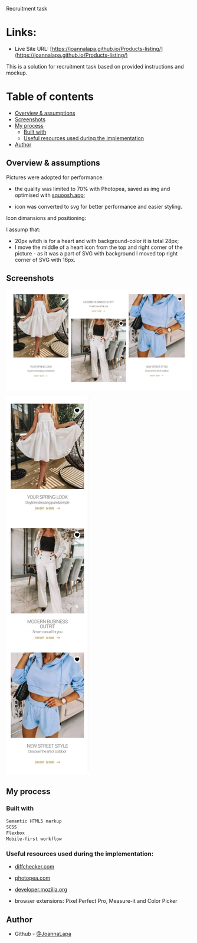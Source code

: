 Recruitment task

# Links:

- Live Site URL: [https://joannalapa.github.io/Products-listing/](https://joannalapa.github.io/Products-listing/)

This is a solution for recruitment task based on provided instructions and mockup.

# Table of contents

- [Overview & assumptions](#overview--assumptions)
- [Screenshots](#screenshots)
- [My process](#my-process)
    - [Built with](#built-with)
    - [Useful resources used during the implementation](#useful-resources-used-during-the-implementation)
- [Author](#author)

## Overview & assumptions

Pictures were adopted for performance:

- the quality was limited to 70% with Photopea, saved as img and optimised with [squoosh.app](https://squoosh.app);

- icon was converted to svg for better performance and easier styling.

Icon dimansions and positioning: 

I assump that: 

- 20px witdh is for a heart and with background-color it is total 28px; 
- I move the middle of a heart icon from the top and right corner of the picture - as it was a part of SVG with background I moved top right corner of SVG with 16px.

## Screenshots

![](./screenshots/desktop.jpg)

![](./screenshots/mobile.jpg)


## My process

### Built with

    Semantic HTML5 markup
    SCSS
    Flexbox
    Mobile-first workflow

### Useful resources used during the implementation:

- [diffchecker.com](https://www.diffchecker.com/image-compare/)

- [photopea.com](https://www.photopea.com/)

- [developer.mozilla.org](https://developer.mozilla.org/en-US/)

- browser extensions: Pixel Perfect Pro, Measure-it and Color Picker

## Author

- Github - [@JoannaLapa](https://github.com/settings/profile)
